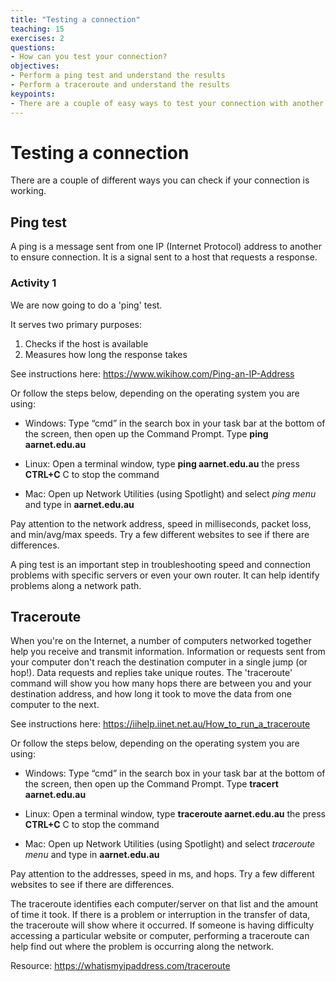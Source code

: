 ```yaml
---
title: "Testing a connection"
teaching: 15
exercises: 2
questions:
- How can you test your connection?
objectives:
- Perform a ping test and understand the results
- Perform a traceroute and understand the results
keypoints:
- There are a couple of easy ways to test your connection with another website is working, or where there might be a problem. This is helpful to alleviate frustration when attempting to move data. 
---
```


# Testing a connection

There are a couple of different ways you can check if your connection is working. 

## Ping test

A ping is a message sent from one IP (Internet Protocol) address to another to ensure connection. It is a signal sent to a host that requests a response. 

 ### Activity 1

We are now going to do a 'ping' test. 

It serves two primary purposes: 

  1) Checks if the host is available 
  2) Measures how long the response takes

See instructions here: https://www.wikihow.com/Ping-an-IP-Address 

Or follow the steps below, depending on the operating system you are using:

  * Windows: Type “cmd” in the search box in your task bar at the bottom of the screen, then open up the Command Prompt. Type **ping aarnet.edu.au**

  * Linux: Open a terminal window, type **ping aarnet.edu.au** the press **CTRL+C** C to stop the command

  * Mac: Open up Network Utilities (using Spotlight) and select *ping menu* and type in **aarnet.edu.au**

Pay attention to the network address, speed in milliseconds, packet loss, and min/avg/max speeds. Try a few different websites to see if there are differences.

A ping test is an important step in troubleshooting speed and connection problems with specific servers or even your own router. It can help identify problems along a network path.

## Traceroute

When you're on the Internet, a number of computers networked together help you receive and transmit information. Information or requests sent from your computer don't reach the destination computer in a single jump (or hop!). Data requests and replies take unique routes. The 'traceroute' command will show you how many hops there are between you and your destination address, and how long it took to move the data from one computer to the next.

See instructions here: https://iihelp.iinet.net.au/How_to_run_a_traceroute

Or follow the steps below, depending on the operating system you are using:

  * Windows: Type “cmd” in the search box in your task bar at the bottom of the screen, then open up the Command Prompt. Type **tracert aarnet.edu.au**

  * Linux: Open a terminal window, type **traceroute aarnet.edu.au** the press **CTRL+C** C to stop the command

  * Mac: Open up Network Utilities (using Spotlight) and select *traceroute menu* and type in **aarnet.edu.au**

Pay attention to the addresses, speed in ms, and hops. Try a few different websites to see if there are differences.

The traceroute identifies each computer/server on that list and the amount of time it took. If there is a problem or interruption in the transfer of data, the traceroute will show where it occurred. If someone is having difficulty accessing a particular website or computer, performing a traceroute can help find out where the problem is occurring along the network.

Resource: https://whatismyipaddress.com/traceroute

